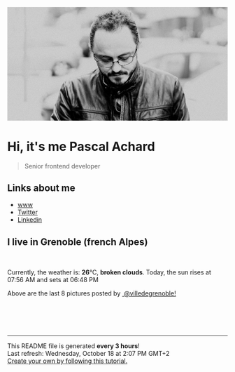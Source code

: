 ![Pascal Achard](./images/photo-pascal-achard.jpg)
# Hi, it's me Pascal Achard
> Senior frontend developer

## Links about me
- [www](https://www.pascal-achard.com)
- [Twitter](https://twitter.com/botmaster)
- [Linkedin](http://www.linkedin.com/in/pascal-achard)


## I live in Grenoble (french Alpes)
<img src="https://openweathermap.org/img/wn/04d@2x.png" alt="">

Currently, the weather is: **26**°C, **broken clouds**.
Today, the sun rises at 07:56 AM and sets at 06:48 PM

Above are the last 8 pictures posted by <a href="https://www.instagram.com/villedegrenoble/" target="_blank"><img alt="" src="https://upload.wikimedia.org/wikipedia/commons/thumb/e/e7/Instagram_logo_2016.svg/1024px-Instagram_logo_2016.svg.png" width="20"/> @villedegrenoble!</a>

<p style="display: flex; flex-wrap: wrap; gap: 20px;">
        <img src="https://cdn1.picuki.com/hosted-by-instagram/q/0exhNuNYnjBGZDHIdN5WmL9I2PEvHA5RNecaS7j0nyZiNxIsbHWB58ltwdev%7C%7CDlyKw1oASyLfzZh444iUFtZZFR%7C%7CO0LcQb2ITz5W6amZV4Cj2zFu95FmlL49L3wYZHeo%7C%7CsssOzjYMTIfQeoEH%7C%7Cbx7a8Koru5A2MGo1zRMrBC0GAG4fy3UPI7mslm3ayEv0Pxto0%7C%7CNylL9XkgKQcuptPR+XdbEvL+M4Byp6JzSPkCj9ND1OHtpCa5BTB7Kzc4KD6chYTJnLMAvA7jcxwP0jaXTIgDdlYUlFeq8RM1v9EPp7TzN916+N8ZkIGRT2UFAjsm8lJhmMntxxzsbkOt4GUDxE%7C%7CA+LCmXNkZj5LbFqKTepbW4CfKRrXcDYFheWkqOvvGSmX5GeWXQcdcy90aT60WgQyUtjmzd4%7C%7Cn1RcsXDcZ1mDd.jpeg" alt="" width="200"/>
        <img src="https://cdn1.picuki.com/hosted-by-instagram/q/0exhNuNYnjBGZDHIdN5WmL9I2PEvHA5RNucaS7j0nyZiNxIsbHWB58ltwdev%7C%7CDlyKw1oASyLfzZh448jWFpYZFR%7C%7CO0fbSrWBTz5T6KSQUICg0Ddn9JVgkL00JXcWYH+p9ccrOzjYMTIfQeoEH%7C%7Cbx7a8Koru5A2MGo1zRMrBC0GAG4fy3UPI7mslm3ayEv0Pxto0%7C%7CNylL9XkgKQcuptPR+XdYEvL+M4Byp6JzSPkCj9ND1OHtpCa5BTB7Kz44KD6chYTJnLNbsQzpRAY7%7C%7C0u+VIgDEB0IjV668RM1v9EPp7TzN916+N8ZkIGRT2UFAjsm8lJhmMntxxzsbkSKj1tawTH5kZqyfrMevsT4F6q0cPzT7jnCWLDsHfZ4XEUoCfT8C3PtJtaHQcdcy90aT60fhn%7C%7Cjtjmzd4%7C%7Cn1RcsXDcZ1mDd.jpeg" alt="" width="200"/>
        <img src="https://cdn1.picuki.com/hosted-by-instagram/q/0exhNuNYnjBGZDHIdN5WmL9I2PEvHA5RNucaS7j0nyZiNxIsbHWB58ltwdGn%7C%7CDh6Kwh9HS+LfzZh5o0jVl1WZFN4O0TfTbeLRT9W6amYXOzN1DJl%7C%7CZJolr0xKHIbbHOq9copUgmYdSgIGaYDG7uo%7C%7CesJ+vPscjEHpi2VNrQT9zJBpY6uSKVKz8B13bHR1Bv9vdBhYgJE8VQpMBQhrM7Oqz0YXfm+NMp6rvI6FPkKhMZL7e3tnyv2H2g+PVFwFA+cu5+czr5Qwxzmdwo382L6b5MSPRlHgEDsgyMQitQbvsiMFsto3fNlkI%7C%7CmHWVXSE5KhjVP1pe+lX6aJTXv0EsPkzDs47WQP+Q1tbDgcPGXT4za7hPzXrfdLYRYdE4ICvqFWwndB%7C%7CifMt1UgYIfMcBs9hi69VvrIeOlikogJ3N1jTe0H5t0HqWfl%7C%7CrwpA==.jpeg" alt="" width="200"/>
        <img src="https://cdn1.picuki.com/hosted-by-instagram/q/0exhNuNYnjBGZDHIdN5WmL9I2PEvHA5RNecaS7j0nyZiNxIsbHWB58ltwdev%7C%7CDlyKw1oASyLfzZh4oItUFVZZFR%7C%7COUfcSLyOTzxT5qyZU4Cg0Dxl9JFjlbwyJXYaYnCm9cUpOzjYMTIfQeoEH%7C%7Cbx7a8Koru5A2MGo1zRMrBC0GAG4fy3UPI7mslm3ayEv0Pxto0%7C%7CNylL9XkgKQcuptPR+XdbEvL+M4Byp6JzSPkCj9ND1OHtpCa5BTB7Kzc4KD6chYTJnLMAsBHeWmFttmmJSIgDEH5HmX6y8RM1v9EPp7TzN916+N8ZkIGRT2UFAjsm8lJhmMntxxzsbkK47XYf1VDa9Iq9cdJr9aWjEcqvYPTc%7C%7Cg6WZ7vrWa5mT0U5Vu7dclaMdqGhQcdcy90aT60d8Q7ltjmzd4%7C%7Cn1RcsXDcZ1mDd.jpeg" alt="" width="200"/>
        <img src="https://cdn1.picuki.com/hosted-by-instagram/q/0exhNuNYnjBGZDHIdN5WmL9I2PEvHA5RNucaS7j0nyZiNxIsbHWB58ltwdev%7C%7CDlyKw1oASyLfzZh44srWFRZZFR%7C%7COUfeQbKASjhV7KqeXICm1jNk9pdplbsyLXEWYnCm9ssoOzjYMTIfQeoEH%7C%7Cb2rvUW+%7C%7C7wbTYNpi2TNLxCyQlWotfpUrJy9ZRzt52U1h+189JldAJZ+jtvdBFundPZlTIeAf3+Idp1orN2S%7C%7CkKjskOuKK81SO2ECMseW16GX6Rv5+HoOAAuiDpYGhpqzHheKc4EEMWggiB5z0TpdoPvI2QAaxVlKggi6L9CmMDUjFKiCU%7C%7Ck8SqtgLsSUHv3EBQnjeel%7C%7CW+eqN29qrRI9GkUNi4yALNOrPQGbZKank4Asrje0bUH6eQBdELmqFEFNNP3lfi5AqzTJjVmhx0WWMf0GHZVMooBcKTx5C3+3ON2j%7C%7Cd9VNt.jpeg" alt="" width="200"/>
        <img src="https://cdn1.picuki.com/hosted-by-instagram/q/0exhNuNYnjBGZDHIdN5WmL9I2PEvHA5RNecaS7j0nyZiNxIsbHWB58ltwdGn%7C%7CDh6Kwh9HS+Lfzdn4owuVVxUZFN+OUXcQLGKTzZV7aqdXOzN1DNm%7C%7CJJllb49Kn0WZHOp8sQoUAmYdSgIGaYDG7uo%7C%7CesJ+vPucjEHpi2VNrQT9zJBpY6uSKVKz8B13bHR1Bv9vdBhYgJE8VQpMBQhrM7Oqz0YXfm+NMp6rvI6F%7C%7CkKhMZL7e3tnyv2H2g+PVFwFA+cu5+czr9Swxzmdwo382L6RKgaIU4YqQW2gy8QitQPhKOUC8to3fNlkI%7C%7CmHWVXSE5KhjVP1pe+lX6aJTXv0EsPkzDs47WVWscwgbvnEfanDc3EygrsQ5KNTOwYWFMHV6jnWUXGF8yQDJtVm9NFOdRC9hi69VvrIeOl%7C%7CktTVHN1jTe0H5t0HqWfl%7C%7CrwpA==.jpeg" alt="" width="200"/>
        <img src="https://cdn1.picuki.com/hosted-by-instagram/q/0exhNuNYnjBGZDHIdN5WmL9I2PEvHA5RNucaS7j0nyZiNxIsbHWB58ltwdev%7C%7CDlyKw1oASyLfzdn44gsVVtUZFR%7C%7CPkzYSLKOTD1T7qWYUICk1TZg8JVjk70wKHEaZXOv88UvOzjYMTIfQeoEH%7C%7Cbx7a8Koru5A2MGo1zRMrBC0GAG4fy3UPI7mslm3ayEv0Pxto0%7C%7CNylL9XkgKQcuptPR+XdYEvL+M4Byp6JzSPkCj9ND1OHtpCa5BTB7Kz44KD6chYTJnLMkqQXsRRlu9UqLYogDYn0csAGy8RM1v9EPp7TzN916+N8ZkIGRT2UFAjsm8lJhmMntxxzsbkOe8Flz7WuAx6GzfOkDsKrFEfCrWo7L6B72SpLME7Z8TmAwGeWBbA3VJdaxQcdcy90aT6tq8gvjtjmzd4%7C%7Cn1RcsXDcZ1mDd.jpeg" alt="" width="200"/>
        <img src="https://cdn1.picuki.com/hosted-by-instagram/q/0exhNuNYnjBGZDHIdN5WmL9I2PEvHA5RNucaS7j0nyZiNxIsbHWB58ltwdev%7C%7CDlyKw1oASyLfzdn7IkqV1xSZFR%7C%7CPk3WSryOTD1T5qiQUICn1TZh9pFhnL0xLH0fZXet8MovOzjYMTIfQeoEH%7C%7Cbx7a8Koru5A2MGo1zRMrBC0GAG4fy3UPI7mslm3ayEv0Pxto0%7C%7CNylL9XkgKQcuptPR+XdYEvL+M4Byp6JzSPkCj9ND1OHtpCa5BTB7Kz44KD6chYTJnLNakQnBVWM51jejSIgDd2c3hgSE8RM1v9EPp7TzN916+N8ZkIGRT2UFAjsm8lJhmMntxxzsbkSsyVVz93TpyZzmK%7C%7CIwoZT%7C%7CK+nPaoPqyxuRQOKHEZZ7D187L9TxCw7FEeehQcdcy90aT6trj3jmtjmzd4%7C%7Cn1RcsXDcZ1mDd.jpeg" alt="" width="200"/>
</p>

------------
<p>This README file is generated <b>every 3 hours</b>!
    <br />Last refresh: Wednesday, October 18 at 2:07 PM GMT+2
    <br /><a href="https://medium.com/@th.guibert/how-to-create-a-self-updating-readme-md-for-your-github-profile-f8b05744ca91">Create your own by following this tutorial.</a>
</p>
<p><a href="https://github.com/botmaster/botmaster/actions/workflows/main.yaml"><img alt="" src="https://github.com/botmaster/botmaster/actions/workflows/main.yaml/badge.svg" /></a></p>

